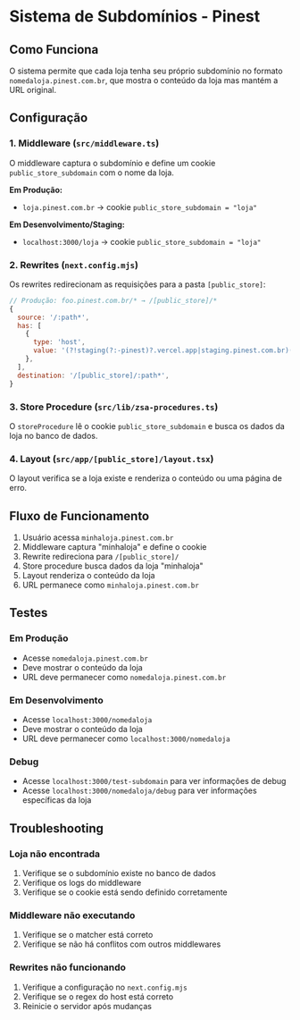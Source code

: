 # Sistema de Subdomínios - Pinest

## Como Funciona

O sistema permite que cada loja tenha seu próprio subdomínio no formato `nomedaloja.pinest.com.br`, que mostra o conteúdo da loja mas mantém a URL original.

## Configuração

### 1. Middleware (`src/middleware.ts`)

O middleware captura o subdomínio e define um cookie `public_store_subdomain` com o nome da loja.

**Em Produção:**
- `loja.pinest.com.br` → cookie `public_store_subdomain = "loja"`

**Em Desenvolvimento/Staging:**
- `localhost:3000/loja` → cookie `public_store_subdomain = "loja"`

### 2. Rewrites (`next.config.mjs`)

Os rewrites redirecionam as requisições para a pasta `[public_store]`:

```javascript
// Produção: foo.pinest.com.br/* → /[public_store]/*
{
  source: '/:path*',
  has: [
    {
      type: 'host',
      value: '(?!staging(?:-pinest)?.vercel.app|staging.pinest.com.br)(?<store>[^.]+).pinest.com.br',
    },
  ],
  destination: '/[public_store]/:path*',
}
```

### 3. Store Procedure (`src/lib/zsa-procedures.ts`)

O `storeProcedure` lê o cookie `public_store_subdomain` e busca os dados da loja no banco de dados.

### 4. Layout (`src/app/[public_store]/layout.tsx`)

O layout verifica se a loja existe e renderiza o conteúdo ou uma página de erro.

## Fluxo de Funcionamento

1. Usuário acessa `minhaloja.pinest.com.br`
2. Middleware captura "minhaloja" e define o cookie
3. Rewrite redireciona para `/[public_store]/`
4. Store procedure busca dados da loja "minhaloja"
5. Layout renderiza o conteúdo da loja
6. URL permanece como `minhaloja.pinest.com.br`

## Testes

### Em Produção
- Acesse `nomedaloja.pinest.com.br`
- Deve mostrar o conteúdo da loja
- URL deve permanecer como `nomedaloja.pinest.com.br`

### Em Desenvolvimento
- Acesse `localhost:3000/nomedaloja`
- Deve mostrar o conteúdo da loja
- URL deve permanecer como `localhost:3000/nomedaloja`

### Debug
- Acesse `localhost:3000/test-subdomain` para ver informações de debug
- Acesse `localhost:3000/nomedaloja/debug` para ver informações específicas da loja

## Troubleshooting

### Loja não encontrada
1. Verifique se o subdomínio existe no banco de dados
2. Verifique os logs do middleware
3. Verifique se o cookie está sendo definido corretamente

### Middleware não executando
1. Verifique se o matcher está correto
2. Verifique se não há conflitos com outros middlewares

### Rewrites não funcionando
1. Verifique a configuração no `next.config.mjs`
2. Verifique se o regex do host está correto
3. Reinicie o servidor após mudanças 